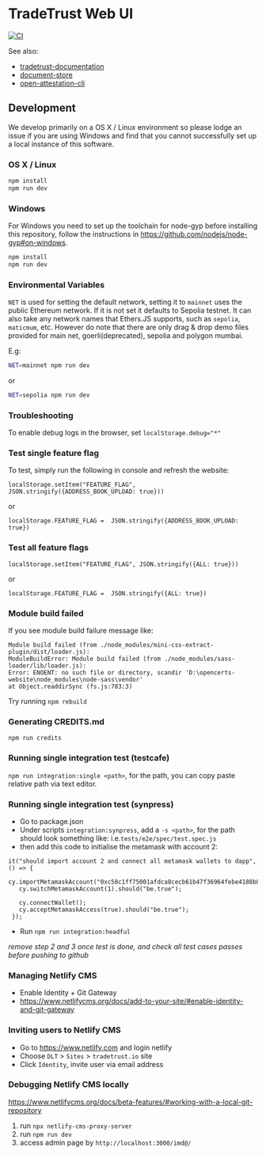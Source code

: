 # TradeTrust Web UI

[![CI](https://github.com/TradeTrust/tradetrust-website/workflows/CI/badge.svg)](https://github.com/TradeTrust/tradetrust-website/actions?query=workflow%3ACI)

See also:

- [tradetrust-documentation](https://docs.tradetrust.io)
- [document-store](https://github.com/Open-Attestation/document-store)
- [open-attestation-cli](https://github.com/Open-Attestation/open-attestation-cli)

## Development

We develop primarily on a OS X / Linux environment so please lodge an issue if you are using Windows and find that you cannot successfully set up a local instance of this software.

### OS X / Linux

```bash
npm install
npm run dev
```

### Windows

For Windows you need to set up the toolchain for node-gyp before installing this repository, follow the instructions in https://github.com/nodejs/node-gyp#on-windows.

```bash
npm install
npm run dev
```

### Environmental Variables

`NET` is used for setting the default network, setting it to `mainnet` uses the public Ethereum network. If it is not set it defaults to Sepolia testnet.
It can also take any network names that Ethers.JS supports, such as `sepolia`, `maticmum`, etc.
However do note that there are only drag & drop demo files provided for main net, goerli(deprecated), sepolia and polygon mumbai.

E.g:

```bash
NET=mainnet npm run dev
```

or

```bash
NET=sepolia npm run dev
```

### Troubleshooting

To enable debug logs in the browser, set `localStorage.debug="*"`

### Test single feature flag

To test, simply run the following in console and refresh the website:

```
localStorage.setItem("FEATURE_FLAG", JSON.stringify({ADDRESS_BOOK_UPLOAD: true}))
```

or

```
localStorage.FEATURE_FLAG =  JSON.stringify({ADDRESS_BOOK_UPLOAD: true})
```

### Test all feature flags

```
localStorage.setItem("FEATURE_FLAG", JSON.stringify({ALL: true}))
```

or

```
localStorage.FEATURE_FLAG =  JSON.stringify({ALL: true})
```

### Module build failed

If you see module build failure message like:

```
Module build failed (from ./node_modules/mini-css-extract-plugin/dist/loader.js):
ModuleBuildError: Module build failed (from ./node_modules/sass-loader/lib/loader.js):
Error: ENOENT: no such file or directory, scandir 'D:\opencerts-website\node_modules\node-sass\vendor'
at Object.readdirSync (fs.js:783:3)
```

Try running `npm rebuild`

### Generating CREDITS.md

`npm run credits`

### Running single integration test (testcafe)

`npm run integration:single <path>`, for the path, you can copy paste relative path via text editor.

### Running single integration test (synpress)

- Go to package.json
- Under scripts `integration:synpress`, add a `-s <path>`, for the path should look something like: i.e.`tests/e2e/spec/test.spec.js`
- then add this code to initialise the metamask with account 2:

```
it("should import account 2 and connect all metamask wallets to dapp", () => {
   cy.importMetamaskAccount("0xc58c1ff75001afdca8cecb61b47f36964febe4188b8f7b26252286ecae5a8879").should("be.true");
   cy.switchMetamaskAccount(1).should("be.true");

   cy.connectWallet();
   cy.acceptMetamaskAccess(true).should("be.true");
 });
```

- Run `npm run integration:headful`

_remove step 2 and 3 once test is done, and check all test cases passes before pushing to github_

### Managing Netlify CMS

- Enable Identity + Git Gateway
- https://www.netlifycms.org/docs/add-to-your-site/#enable-identity-and-git-gateway

### Inviting users to Netlify CMS

- Go to https://www.netlify.com and login netlify
- Choose `DLT` > `Sites` > `tradetrust.io` site
- Click `Identity`, invite user via email address

### Debugging Netlify CMS locally

https://www.netlifycms.org/docs/beta-features/#working-with-a-local-git-repository

1. run `npx netlify-cms-proxy-server`
2. run `npm run dev`
3. access admin page by `http://localhost:3000/imd@/`
